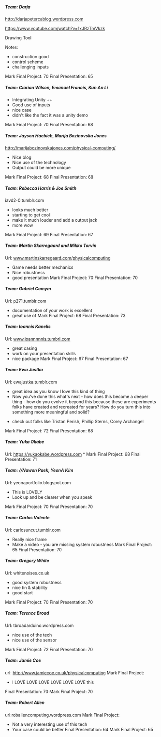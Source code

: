 ##### Team: Darja 
http://darjapetercablog.wordpress.com

https://www.youtube.com/watch?v=1xJRzTmVkzk

Drawing Tool 

Notes: 

* construction good 
* control scheme   
* challenging inputs 

Mark Final Project: 70
Final Presentation: 65

##### Team: Ciarian Wilson, Emanuel Francis, Kun An Li
* Integrating Unity ++ 
* Good use of inputs 
* nice case 
* didn't like the fact it was a unity demo 

Mark Final Project: 70
Final Presentation: 68

##### Team: Jayson Haebich, Marija Bozinovska Jones
http://marijabozinovskajones.com/physical-computing/
* Nice blog 
* Nice use of the technology 
* Output could be more unique 

Mark Final Project: 68
Final Presentation: 68

##### Team: Rebecca Harris & Joe Smith   
iavd2-0.tumblr.com
* looks much better 
* starting to get cool 
* make it much louder and add a output jack 
* more wow 

Mark Final Project: 69
Final Presentation: 67

##### Team: Martin Skarregaard and Mikko Torvin
Url: www.martinskarregaard.com/physicalcomputing
* Game needs better mechanics 
* Nice robustness 
* good presentation 
Mark Final Project: 70
Final Presentation: 70


##### Team: Gabriel Comym 
Url: p271.tumblr.com
* documentation of your work is excellent 
* great use of
Mark Final Project: 68
Final Presentation: 73



##### Team: Ioannis Kanelis
Url: www.ioannnnnis.tumbrl.com
* great casing
* work on your presentation skills 
* nice package 
Mark Final Project: 67
Final Presentation: 67



##### Team: Ewa Justka
Url: ewajustka.tumblr.com
* great idea as you know I love this kind of thing  
* Now you've done this what's next - how does this become a deeper thing - how do you evolve it beyond this because these are experiments folks have created and recreated for years? How do you turn this into something more meaningful and solid?

- check out folks like Tristan Perish, Phillip Sterns, Corey Archangel 

Mark Final Project: 72
Final Presentation: 68 


##### Team: Yuka Okabe
Url: https://yukaokabe.wordpress.com
* 
Mark Final Project: 68
Final Presentation: 71 

##### Team: //Nawon Paek, YeonA Kim
Url: yeonaportfolio.blogspot.com
* This is LOVELY 
* Look up and be clearer when you speak 

Mark Final Project: 70
Final Presentation: 70


##### Team: Carlos Valente 
Url: carlosuncut.tumblr.com
* Really nice frame 
* Make a video - you are missing system robustness 
Mark Final Project: 65
Final Presentation: 70


##### Team: Gregory White 
Url: whitenoises.co.uk
* good system robustness 
* nice tin & stability
* good start 
 
Mark Final Project: 70
Final Presentation: 70

##### Team: Terence Broad
Url: tbroadarduino.wordpress.com
* nice use of the tech 
* nice use of the sensor 

Mark Final Project: 72
Final Presentation: 70

##### Team: Jamie Coe
url: http://www.jamiecoe.co.uk/physicalcomputing 
Mark Final Project: 
* I LOVE LOVE LOVE LOVE LOVE LOVE this 

Final Presentation: 70
Mark Final Project: 70

##### Team: Robert Allen 
url:roballencomputing.wordpress.com
Mark Final Project: 
* Not a very interesting use of this tech 
* Your case could be better 
Final Presentation: 64
Mark Final Project: 65
